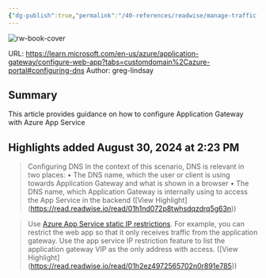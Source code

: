 ```yaml
---
{"dg-publish":true,"permalink":"/40-references/readwise/manage-traffic-to-app-service-azure-application-gateway/","tags":["rw/articles"]}
---
```


![rw-book-cover](https://learn.microsoft.com/en-us/media/logos/logo-ms-social.png)
  
URL: https://learn.microsoft.com/en-us/azure/application-gateway/configure-web-app?tabs=customdomain%2Cazure-portal#configuring-dns
Author: greg-lindsay

## Summary

This article provides guidance on how to configure Application Gateway with Azure App Service

## Highlights added August 30, 2024 at 2:23 PM
>Configuring DNS
>In the context of this scenario, DNS is relevant in two places:
>• The DNS name, which the user or client is using towards Application Gateway and what is shown in a browser
>• The DNS name, which Application Gateway is internally using to access the App Service in the backend ([View Highlight] (https://read.readwise.io/read/01h1nd072p8twhsdqzdrq5g63n))


>Use [Azure App Service static IP restrictions](https://learn.microsoft.com/en-us/azure/application-gateway/configure-web-app?tabs=customdomain%2Cazure-portal/../app-service/app-service-ip-restrictions). For example, you can restrict the web app so that it only receives traffic from the application gateway. Use the app service IP restriction feature to list the application gateway VIP as the only address with access. ([View Highlight] (https://read.readwise.io/read/01h2ez4972565702n0r891e785))


